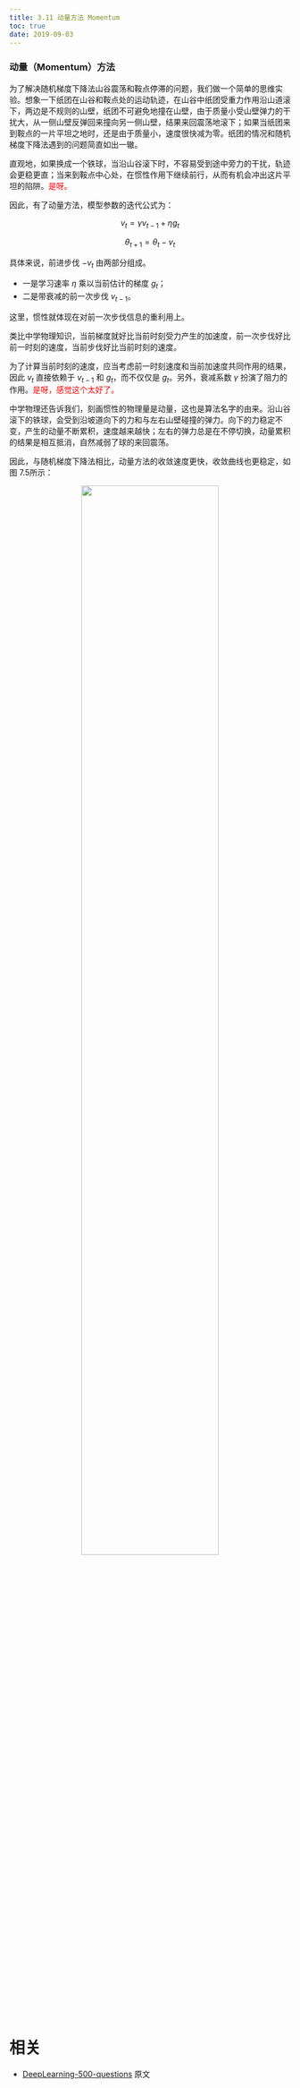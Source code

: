 ```yaml
---
title: 3.11 动量方法 Momentum
toc: true
date: 2019-09-03
---
```


### 动量（Momentum）方法

为了解决随机梯度下降法山谷震荡和鞍点停滞的问题，我们做一个简单的思维实验。想象一下纸团在山谷和鞍点处的运动轨迹，在山谷中纸团受重力作用沿山道滚下，两边是不规则的山壁，纸团不可避免地撞在山壁，由于质量小受山壁弹力的干扰大，从一侧山壁反弹回来撞向另一侧山壁，结果来回震荡地滚下；如果当纸团来到鞍点的一片平坦之地时，还是由于质量小，速度很快减为零。纸团的情况和随机梯度下降法遇到的问题简直如出一辙。

直观地，如果换成一个铁球，当沿山谷滚下时，不容易受到途中旁力的干扰，轨迹会更稳更直；当来到鞍点中心处，在惯性作用下继续前行，从而有机会冲出这片平坦的陷阱。<span style="color:red;">是呀。</span>

因此，有了动量方法，模型参数的迭代公式为：

$$
v_{t}=\gamma v_{t-1}+\eta g_{t}\tag{7.49}
$$

$$
\theta_{t+1}=\theta_{t}-v_{t}\tag{7.50}
$$

具体来说，前进步伐 $−v_t$ 由两部分组成。

- 一是学习速率 $\eta$ 乘以当前估计的梯度 $g_t$；
- 二是带衰减的前一次步伐 $v_{t−1}$。

这里，惯性就体现在对前一次步伐信息的重利用上。

类比中学物理知识，当前梯度就好比当前时刻受力产生的加速度，前一次步伐好比前一时刻的速度，当前步伐好比当前时刻的速度。

为了计算当前时刻的速度，应当考虑前一时刻速度和当前加速度共同作用的结果，因此 $v_t$ 直接依赖于 $v_{t−1}$ 和 $g_t$，而不仅仅是 $g_t$。另外，衰减系数 $\gamma$ 扮演了阻力的作用。<span style="color:red;">是呀，感觉这个太好了。</span>

中学物理还告诉我们，刻画惯性的物理量是动量，这也是算法名字的由来。沿山谷滚下的铁球，会受到沿坡道向下的力和与左右山壁碰撞的弹力。向下的力稳定不变，产生的动量不断累积，速度越来越快；左右的弹力总是在不停切换，动量累积的结果是相互抵消，自然减弱了球的来回震荡。

因此，与随机梯度下降法相比，动量方法的收敛速度更快，收敛曲线也更稳定，如图 7.5所示：

<p align="center">
    <img width="70%" height="70%" src="http://images.iterate.site/blog/image/20190407/432uPCkGNNJ9.png?imageslim">
</p>






# 相关

- [DeepLearning-500-questions](https://github.com/scutan90/DeepLearning-500-questions) 原文
